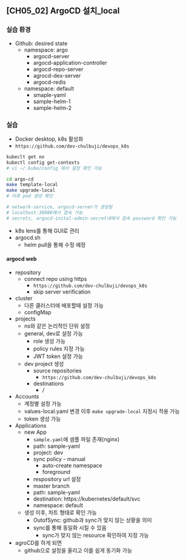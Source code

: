 ## [CH05_02] ArgoCD 설치_local

### 실습 환경
- Github: desired state
  - namespace: argo
    - argocd-server
    - argocd-application-controller
    - argocd-repo-server
    - agrocd-dex-server
    - argocd-redis
  - namespace: default
    - smaple-yaml
    - sample-helm-1
    - sample-helm-2

### 실습
- Docker desktop, k8s 활성화
- `https://github.com/dev-chulbuji/devops_k8s`
```bash
kubeclt get no
kubectl config get-contexts
# vi ~/.kube/config 에서 설정 확인 가능

cd argo-cd
make template-local
make upgrade-local
# 이후 pod 생성 확인

# network-service, argocd-server가 생성됨
# localhost:30080에서 접속 가능
# secrets, argocd-inital-admin-secret내에서 접속 password 확인 가능
```
- k8s lens를 통해 GUI로 관리
- argocd.sh
  - helm pull을 통해 수정 예정

#### argocd web
- repository
  - connect repo using https
    - `https://github.com/dev-chulbuji/devops_k8s`
    - skip server verification
- cluster
  - 다른 클러스터에 배포할때 설정 가능
  - configMap
- projects
  - ns와 같은 논리적인 단위 설정
  - general, dev로 설정 가능
    - role 생성 가능
    - policy rules 지정 가능
    - JWT token 설정 가능
  - dev project 생성
    - source repositories
      - `https://github.com/dev-chulbuji/devops_k8s`
    - destinations
      - */*
- Accounts
  - 계정별 설정 가능
  - values-local.yaml 변경 이후 `make upgrade-local` 지정시 적용 가능
  - token 생성 가능
- Applications
  - new App
    - `sample.yaml`에 샘플 파일 존재(nginx)
    - path: sample-yaml 
    - project: dev
    - sync policy - manual
      - auto-create namespace
      - foreground
    - respository url 설정
    - master branch
    - path: sample-yaml
    - destination: https://kubernetes/default/svc
    - namespace: default
  - 생성 이후, 차트 형태로 확인 가능
    - OutofSync: github과 sync가 맞지 않는 상황을 의미
    - sync를 통해 동일화 시킬 수 있음
      - sync가 맞지 않는 resource 확인하여 지정 가능
- agroCD를 하게 되면
  - github으로 설정을 올리고 이를 쉽게 동기화 가능